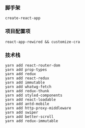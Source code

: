 ### 脚手架
    create-react-app

### 项目配置项
    react-app-rewired && customize-cra

### 技术栈
    yarn add react-router-dom
    yarn add prop-types
    yarn add redux
    yarn add react-redux
    yarn add immutable
    yarn add whatwg-fetch
    yarn add redux-thunk
    yarn add styled-components
    yarn add react-loadable
    yarn add antd-mobile
    yarn add http-proxy-middleware
    yarn add swiper
    yarn add better-scroll
    yarn add redux-immutable